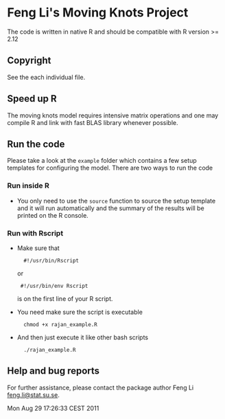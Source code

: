 Feng Li's Moving Knots Project
==============================

The code is written in native R and should be compatible with R version >= 2.12


Copyright
---------

See the each individual file.

Speed up R
----------

The moving knots model requires intensive matrix operations and one may compile R and
link with fast BLAS library whenever possible.

Run the code
------------

Please take a look at the `example` folder which contains a few setup templates
for configuring the model. There are two ways to run the code

### Run inside R

* You only need to use the `source` function to source the setup template and it
will run automatically and the summary of the results will be printed on the R
console.

### Run with Rscript

* Make sure that

        #!/usr/bin/Rscript

  or

       #!/usr/bin/env Rscript

  is on the first line of your R script.

* You need make sure the script is executable

        chmod +x rajan_example.R

* And then just execute it like other bash scripts

        ./rajan_example.R

Help and bug reports
--------------------

For further assistance, please contact the package author Feng Li <feng.li@stat.su.se>.


Mon Aug 29 17:26:33 CEST 2011
